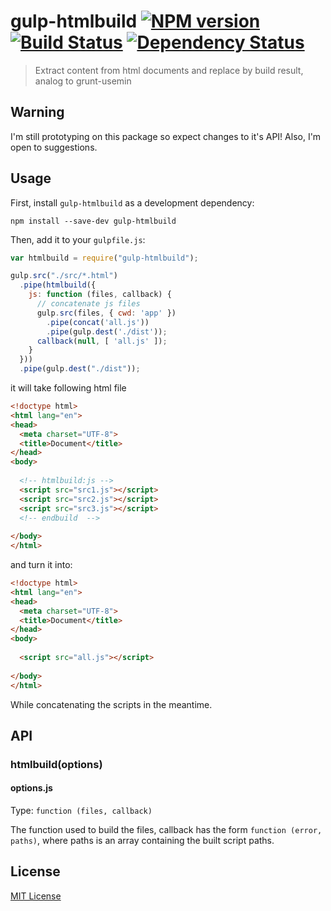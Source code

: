 # gulp-htmlbuild [![NPM version][npm-image]][npm-url] [![Build Status][travis-image]][travis-url] [![Dependency Status][depstat-image]][depstat-url]

> Extract content from html documents and replace by build result, analog to grunt-usemin

## Warning

I'm still prototyping on this package so expect changes to it's API! Also, I'm open to suggestions.

## Usage

First, install `gulp-htmlbuild` as a development dependency:

```shell
npm install --save-dev gulp-htmlbuild
```

Then, add it to your `gulpfile.js`:

```javascript
var htmlbuild = require("gulp-htmlbuild");

gulp.src("./src/*.html")
  .pipe(htmlbuild({
    js: function (files, callback) {
      // concatenate js files
      gulp.src(files, { cwd: 'app' })
        .pipe(concat('all.js'))
        .pipe(gulp.dest('./dist'));
      callback(null, [ 'all.js' ]);
    }
  }))
  .pipe(gulp.dest("./dist"));
```

it will take following html file

```html
<!doctype html>
<html lang="en">
<head>
  <meta charset="UTF-8">
  <title>Document</title>
</head>
<body>
  
  <!-- htmlbuild:js -->
  <script src="src1.js"></script>
  <script src="src2.js"></script>
  <script src="src3.js"></script>
  <!-- endbuild  -->
  
</body>
</html>
```

and turn it into:

```html
<!doctype html>
<html lang="en">
<head>
  <meta charset="UTF-8">
  <title>Document</title>
</head>
<body>
  
  <script src="all.js"></script>
  
</body>
</html>
```

While concatenating the scripts in the meantime.

## API

### htmlbuild(options)

#### options.js
Type: `function (files, callback)`

The function used to build the files, callback has the form `function (error, paths)`, where paths is an array containing the built script paths.


## License

[MIT License](http://en.wikipedia.org/wiki/MIT_License)

[npm-url]: https://npmjs.org/package/gulp-htmlbuild
[npm-image]: https://badge.fury.io/js/gulp-htmlbuild.png

[travis-url]: http://travis-ci.org/Janpot/gulp-htmlbuild
[travis-image]: https://secure.travis-ci.org/Janpot/gulp-htmlbuild.png?branch=master

[depstat-url]: https://david-dm.org/Janpot/gulp-htmlbuild
[depstat-image]: https://david-dm.org/Janpot/gulp-htmlbuild.png?theme=shields.io
